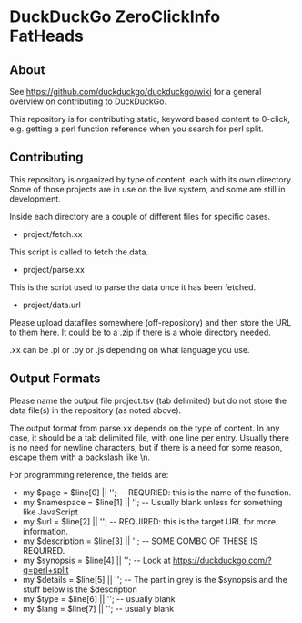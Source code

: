 DuckDuckGo ZeroClickInfo FatHeads
=================================

About
-----

See https://github.com/duckduckgo/duckduckgo/wiki for a general overview on contributing to DuckDuckGo.

This repository is for contributing static, keyword based content to 0-click, e.g. getting a perl function reference when you search for perl split. 


Contributing
------------

This repository is organized by type of content, each with its own directory. Some of those projects are in use on the live system, and some are still in development.

Inside each directory are a couple of different files for specific cases. 

* project/fetch.xx

This script is called to fetch the data. 

* project/parse.xx

This is the script used to parse the data once it has been fetched.

* project/data.url

Please upload datafiles somewhere (off-repository) and then store the URL to them here. It could be to a .zip if there is a whole directory needed.

.xx can be .pl or .py or .js depending on what language you use.

Output Formats
--------------

Please name the output file project.tsv (tab delimited) but do not store the data file(s) in the repository (as noted above).

The output format from parse.xx depends on the type of content. In any case, it should be a tab delimited file, with one line per entry. Usually there is no need for newline characters, but if there is a need for some reason, escape them with a backslash like \\n.

For programming reference, the fields are:

* my $page = $line[0] || ''; -- REQURIED: this is the name of the function.
* my $namespace = $line[1] || ''; -- Usually blank unless for something like JavaScript
* my $url = $line[2] || ''; -- REQUIRED: this is the target URL for more information.
* my $description = $line[3] || ''; -- SOME COMBO OF THESE IS REQUIRED.
* my $synopsis = $line[4] || ''; -- Look at https://duckduckgo.com/?q=perl+split
* my $details = $line[5] || ''; -- The part in grey is the $synopsis and the stuff below is the $description
* my $type = $line[6] || ''; -- usually blank
* my $lang = $line[7] || ''; -- usually blank